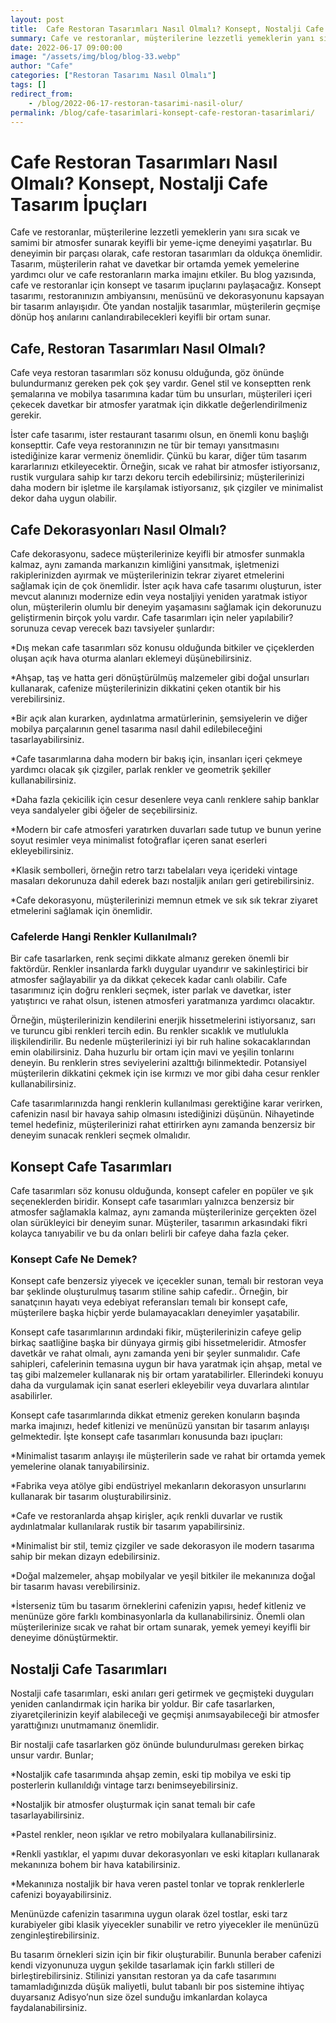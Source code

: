 ```yaml
---
layout: post
title:  Cafe Restoran Tasarımları Nasıl Olmalı? Konsept, Nostalji Cafe Tasarım İpuçlarıp
summary: Cafe ve restoranlar, müşterilerine lezzetli yemeklerin yanı sıra sıcak ve samimi bir atmosfer sunarak keyifli bir yeme-içme deneyimi yaşatırlar.
date: 2022-06-17 09:00:00
image: "/assets/img/blog/blog-33.webp"
author: "Cafe"
categories: ["Restoran Tasarımı Nasıl Olmalı"]
tags: []
redirect_from:
    - /blog/2022-06-17-restoran-tasarimi-nasil-olur/
permalink: /blog/cafe-tasarimlari-konsept-cafe-restoran-tasarimlari/
---
```

# Cafe Restoran Tasarımları Nasıl Olmalı? Konsept, Nostalji Cafe Tasarım İpuçları

Cafe ve restoranlar, müşterilerine lezzetli yemeklerin yanı sıra sıcak ve samimi bir atmosfer sunarak keyifli bir yeme-içme deneyimi yaşatırlar. Bu deneyimin bir parçası olarak, cafe  restoran tasarımları da oldukça önemlidir. Tasarım, müşterilerin rahat ve davetkar bir ortamda yemek yemelerine yardımcı olur ve cafe restoranların marka imajını etkiler.
Bu blog yazısında, cafe ve restoranlar için konsept ve tasarım ipuçlarını paylaşacağız. Konsept tasarımı, restoranınızın ambiyansını, menüsünü ve dekorasyonunu kapsayan bir tasarım anlayışıdır. Öte yandan nostaljik tasarımlar, müşterilerin geçmişe dönüp hoş anılarını canlandırabilecekleri keyifli bir ortam sunar.

## Cafe, Restoran Tasarımları Nasıl Olmalı?

Cafe veya restoran tasarımları söz konusu olduğunda, göz önünde bulundurmanız gereken pek çok şey vardır. Genel stil ve konseptten renk şemalarına ve mobilya tasarımına kadar tüm bu unsurları, müşterileri içeri çekecek davetkar bir atmosfer yaratmak için dikkatle değerlendirilmeniz gerekir. 

İster cafe tasarımı, ister restaurant tasarımı olsun,  en önemli konu başlığı konsepttir. Cafe veya restoranınızın ne tür bir temayı yansıtmasını istediğinize karar vermeniz önemlidir. Çünkü bu karar, diğer tüm tasarım kararlarınızı etkileyecektir. Örneğin, sıcak ve rahat bir atmosfer istiyorsanız, rustik vurgulara sahip kır tarzı dekoru tercih edebilirsiniz; müşterilerinizi daha modern bir işletme ile karşılamak istiyorsanız, şık çizgiler ve minimalist dekor daha uygun olabilir. 

## Cafe Dekorasyonları Nasıl Olmalı? 

Cafe dekorasyonu, sadece müşterilerinize keyifli bir atmosfer sunmakla kalmaz, aynı zamanda markanızın kimliğini yansıtmak, işletmenizi rakiplerinizden ayırmak ve müşterilerinizin tekrar ziyaret etmelerini sağlamak için de çok önemlidir. İster açık hava cafe tasarımı oluşturun, ister mevcut alanınızı modernize edin veya nostaljiyi yeniden yaratmak istiyor olun, müşterilerin olumlu bir deneyim yaşamasını sağlamak için dekorunuzu geliştirmenin birçok yolu vardır. Cafe tasarımları için neler yapılabilir? sorunuza cevap verecek bazı tavsiyeler şunlardır:

*Dış mekan cafe tasarımları söz konusu olduğunda bitkiler ve çiçeklerden oluşan açık hava oturma alanları eklemeyi düşünebilirsiniz. <br>

*Ahşap, taş ve hatta geri dönüştürülmüş malzemeler gibi doğal unsurları kullanarak, cafenize müşterilerinizin dikkatini çeken otantik bir his verebilirsiniz. <br>

*Bir açık alan kurarken, aydınlatma armatürlerinin, şemsiyelerin ve diğer mobilya parçalarının genel tasarıma nasıl dahil edilebileceğini tasarlayabilirsiniz.<br>

*Cafe tasarımlarına daha modern bir bakış için, insanları içeri çekmeye yardımcı olacak şık çizgiler, parlak renkler ve geometrik şekiller kullanabilirsiniz.<br>
 
*Daha fazla çekicilik için cesur desenlere veya canlı renklere sahip banklar veya sandalyeler gibi öğeler de seçebilirsiniz. <br>

*Modern bir cafe atmosferi yaratırken duvarları sade tutup ve bunun yerine soyut resimler veya minimalist fotoğraflar içeren sanat eserleri ekleyebilirsiniz. <br>

*Klasik sembolleri, örneğin retro tarzı tabelaları veya içerideki vintage masaları dekorunuza dahil ederek bazı nostaljik anıları geri getirebilirsiniz.<br>

*Cafe dekorasyonu, müşterilerinizi memnun etmek ve sık sık tekrar ziyaret etmelerini sağlamak için önemlidir. 

### Cafelerde Hangi Renkler Kullanılmalı?

Bir cafe tasarlarken, renk seçimi dikkate almanız gereken önemli bir faktördür. Renkler insanlarda farklı duygular uyandırır ve sakinleştirici bir atmosfer sağlayabilir ya da dikkat çekecek kadar canlı olabilir. Cafe tasarımınız için doğru renkleri seçmek, ister parlak ve davetkar, ister yatıştırıcı ve rahat olsun, istenen atmosferi yaratmanıza yardımcı olacaktır.

Örneğin, müşterilerinizin kendilerini enerjik hissetmelerini istiyorsanız, sarı ve turuncu gibi renkleri tercih edin. Bu renkler sıcaklık ve mutlulukla ilişkilendirilir. Bu nedenle müşterilerinizi iyi bir ruh haline sokacaklarından emin olabilirsiniz. Daha huzurlu bir ortam için mavi ve yeşilin tonlarını deneyin. Bu renklerin stres seviyelerini azalttığı bilinmektedir. Potansiyel müşterilerin dikkatini çekmek için ise kırmızı ve mor gibi daha cesur renkler kullanabilirsiniz.

Cafe tasarımlarınızda hangi renklerin kullanılması gerektiğine karar verirken, cafenizin nasıl bir havaya sahip olmasını istediğinizi düşünün. Nihayetinde temel hedefiniz, müşterilerinizi rahat ettirirken aynı zamanda benzersiz bir deneyim sunacak renkleri seçmek olmalıdır.

## Konsept Cafe Tasarımları

Cafe tasarımları söz konusu olduğunda, konsept cafeler en popüler ve şık seçeneklerden biridir. Konsept cafe tasarımları yalnızca benzersiz bir atmosfer sağlamakla kalmaz, aynı zamanda müşterilerinize gerçekten özel olan sürükleyici bir deneyim sunar. Müşteriler, tasarımın arkasındaki fikri kolayca tanıyabilir ve bu da onları belirli bir cafeye daha fazla çeker. 

###  Konsept Cafe Ne Demek?

Konsept cafe benzersiz yiyecek ve içecekler sunan, temalı bir restoran veya bar şeklinde oluşturulmuş tasarım stiline sahip cafedir.. Örneğin, bir sanatçının hayatı veya edebiyat referansları temalı bir konsept cafe, müşterilere başka hiçbir yerde bulamayacakları deneyimler yaşatabilir.

Konsept cafe tasarımlarının ardındaki fikir, müşterilerinizin cafeye gelip birkaç saatliğine başka bir dünyaya girmiş gibi hissetmeleridir. Atmosfer davetkâr ve rahat olmalı, aynı zamanda yeni bir şeyler sunmalıdır. Cafe sahipleri, cafelerinin temasına uygun bir hava yaratmak için ahşap, metal ve taş gibi malzemeler kullanarak niş bir ortam yaratabilirler. Ellerindeki konuyu daha da vurgulamak için sanat eserleri ekleyebilir veya duvarlara alıntılar asabilirler.

Konsept cafe tasarımlarında dikkat etmeniz gereken konuların başında marka imajınızı, hedef kitlenizi ve menünüzü yansıtan bir tasarım anlayışı gelmektedir. İşte konsept cafe tasarımları konusunda bazı ipuçları:

*Minimalist tasarım anlayışı ile müşterilerin sade ve rahat bir ortamda yemek yemelerine olanak tanıyabilirsiniz. <br>

*Fabrika veya atölye gibi endüstriyel mekanların dekorasyon unsurlarını kullanarak bir tasarım oluşturabilirsiniz. <br>

*Cafe ve restoranlarda ahşap kirişler, açık renkli duvarlar ve rustik aydınlatmalar kullanılarak rustik bir tasarım yapabilirsiniz. <br>

*Minimalist bir stil, temiz çizgiler ve sade dekorasyon ile modern tasarıma sahip bir mekan dizayn edebilirsiniz. <br>

*Doğal malzemeler, ahşap mobilyalar ve yeşil bitkiler ile mekanınıza doğal bir tasarım havası verebilirsiniz. <br>

*İsterseniz tüm bu tasarım örneklerini cafenizin yapısı, hedef kitleniz ve menünüze göre farklı kombinasyonlarla da kullanabilirsiniz. Önemli olan müşterilerinize sıcak ve rahat bir ortam sunarak, yemek yemeyi keyifli bir deneyime dönüştürmektir. 

## Nostalji Cafe Tasarımları

Nostalji cafe tasarımları, eski anıları geri getirmek ve geçmişteki duyguları yeniden canlandırmak için harika bir yoldur. Bir cafe tasarlarken, ziyaretçilerinizin keyif alabileceği ve geçmişi anımsayabileceği bir atmosfer yarattığınızı unutmamanız önemlidir. 

Bir nostalji cafe tasarlarken göz önünde bulundurulması gereken birkaç unsur vardır. Bunlar;

*Nostaljik cafe tasarımında ahşap zemin, eski tip mobilya ve eski tip posterlerin kullanıldığı vintage tarzı benimseyebilirsiniz. <br>

*Nostaljik bir atmosfer oluşturmak için sanat temalı bir cafe tasarlayabilirsiniz. <br>

*Pastel renkler, neon ışıklar ve retro mobilyalara kullanabilirsiniz. <br>

*Renkli yastıklar, el yapımı duvar dekorasyonları ve eski kitapları kullanarak mekanınıza bohem bir hava katabilirsiniz.<br>

*Mekanınıza nostaljik bir hava veren pastel tonlar ve toprak renklerlerle cafenizi boyayabilirsiniz. <br>

Menünüzde cafenizin tasarımına uygun olarak özel tostlar, eski tarz kurabiyeler gibi klasik yiyecekler sunabilir ve retro yiyecekler ile menünüzü zenginleştirebilirsiniz. 

Bu tasarım örnekleri sizin için bir fikir oluşturabilir. Bununla beraber cafenizi kendi vizyonunuza uygun şekilde tasarlamak için farklı stilleri de birleştirebilirsiniz. Stilinizi yansıtan restoran ya da cafe tasarımını tamamladığınızda düşük maliyetli, bulut tabanlı bir pos sistemine ihtiyaç duyarsanız Adisyo’nun size özel sunduğu imkanlardan kolayca faydalanabilirsiniz.
